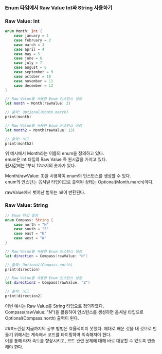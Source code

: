 ### Enum 타입에서 Raw Value Int와 String 사용하기


### Raw Value: Int
```swift
enum Month: Int {
    case january = 1
    case february = 2
    case march = 3
    case april = 4
    case may = 5
    case june = 6
    case july = 7
    case august = 8
    case september = 9
    case october = 10
    case november = 11
    case december = 12
}

// Raw Value를 사용한 Enum 인스턴스 생성
let month = Month(rawValue: 3)

// 출력: Optional(Month.march)
print(month)

// Raw Value를 사용한 Enum 인스턴스 생성
let month2 = Month(rawValue: 13)

// 출력: nil
print(month2)
```
위 예시에서 Month라는 이름의 enum을 정의하고 있다.<br>
enum은 Int 타입의 Raw Value 즉 원시값을 가지고 있다.<br>
원시값에는 1부터 12까지의 숫자가 있다.<br>

Month(rawValue: 3)을 사용하여 enum의 인스턴스를 생성할 수 있다.<br>
enum의 인스턴는 옵셔널 타입이므로 출력된 상태는 Optional(Month.march)이다.<br>

rawValue에서 벗어난 범위는 nil이 반환된다.

### Raw Value: String
```swift
// Enum 타입 정의
enum Compass: String {
    case north = "N"
    case south = "S"
    case east = "E"
    case west = "W"
}

// Raw Value를 사용한 Enum 인스턴스 생성
let direction = Compass(rawValue: "N")

// 출력: Optional(Compass.north)
print(direction)

// Raw Value를 사용한 Enum 인스턴스 생성
let direction2 = Compass(rawValue: "Z")

// 출력: nil
print(direction2)
```
이번 예시는 Raw Value를 String 타입으로 정의하였다. <br>
Compass(rawValue: "N")을 활용하여 인스턴스를 생성하면 옵셔널 타입으로 Optional(Compass.north) 출력이 된다.<br>

###느낀점
지금까지의 공부 방법은 효율적이지 못했다. 제대로 배운 것을 내 것으로 만들기 위해서는 계속해서 코드를 타이핑하며 익숙해져야 한다.<br>
이를 통해 타자 속도를 향상시키고, 코드 관련 문제에 대해 바로 대응할 수 있도록 연습해야 한다. 
